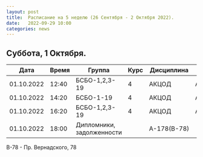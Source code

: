 ```yaml
---
layout: post
title:  Расписание на 5 неделю (26 Сентября - 2 Октября 2022).
date:   2022-09-29 10:00
categories: news
---
```



## Суббота, 1 Октября.

| Дата          | Время   | Группа               | Курс | Дисциплина  | Аудитория  | Материалы |
| ------------- | ------- | -------------------- | ---- | ----------- | ---------- | --------- |
|01.10.2022     |12:40    |БСБО-1,2,3-19         |4     |АКЦОД        | А-177(В-78)|           |
|01.10.2022     |14:20    |БСБО-1-19             |4     |АКЦОД        | А-206(В-78)|           |
|01.10.2022     |16:20    |БСБО-1,2,3-19         |4     |АКЦОД        | А-178(В-78)|           |
|01.10.2022     |18:00    |Дипломники, задолженности     |        | А-178(В-78)|           |

В-78 - Пр. Вернадского, 78


